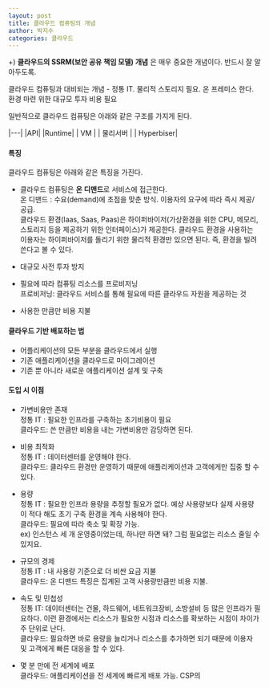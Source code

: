 ```yaml
---
layout: post
title: 클라우드 컴퓨팅의 개념
author: 박지수
categories: 클라우드
---
```



+) **클라우드의 SSRM(보안 공유 책임 모델) 개념** 은 매우 중요한 개념이다. 반드시 잘 알아두도록.

클라우드 컴퓨팅과 대비되는 개념 - 정통 IT. 물리적 스토리지 필요. 온 프레미스 한다. 환경 마련 위한 대규모 투자 비용 필요

일반적으로 클라우드 컴퓨팅은 아래와 같은 구조를 가지게 된다.


|---|
|API|
|Runtime|
| VM |
| 물리서버 |
| Hyperbiser|


#### 특징
클라우드 컴퓨팅은 아래와 같은 특징을 가진다.
- 클라우드 컴퓨팅은 **온 디맨드**로 서비스에 접근한다.  
    온 디맨드 : 수요(demand)에 초점을 맞춘 방식. 이용자의 요구에 따라 즉시 제공/공급.  
	클라우드 환경(Iaas, Saas, Paas)은 하이퍼바이저(가상환경을 위한 CPU, 메모리, 스토리지 등을 제공하기 위한 인터페이스)가 제공한다. 클라우드 환경을 사용하는 이용자는 하이퍼바이저를 돌리기 위한 물리적 환경만 있으면 된다. 즉, 환경을 빌려 쓴다고 볼 수 있다.

- 대규모 사전 투자 방지

- 필요에 따라 컴퓨팅 리소스를 프로비저닝  
	프로비저닝: 클라우드 서비스를 통해 필요에 따른 클라우드 자원을 제공하는 것

- 사용한 만큼만 비용 지불


#### 클라우드 기반 배포하는 법

- 어플리케이션의 모든 부분을 클라우드에서 실행
- 기존 애플리케이션을 클라우드로 마이그레이션
- 기존 뿐 아니라 새로운 애플리케이션 설계 및 구축


#### 도입 시 이점

- 가변비용만 존재  
	정통 IT : 필요한 인프라를 구축하는 초기비용이 필요  
    클라우드: 쓴 만큼만 비용을 내는 가변비용만 감당하면 된다.

- 비용 최적화  
	정통 IT : 데이터센터를 운영해야 한다.  
	클라우드: 클라우드 환경만 운영하기 때문에 애플리케이션과 고객에게만 집중 할 수 있다.

- 용량  
	정통 IT : 필요한 인프라 용량을 추정할 필요가 없다. 예상 사용량보다 실제 사용량이 적다 해도 초기 구축 환경을 계속 사용해야 한다.    
	클라우드: 필요에 따라 축소 및 확장 가능.   
              ex) 인스턴스 세 개 운영중이었는데, 하나만 하면 돼? 그럼 필요없는 리소스 줄일 수 있지요.

- 규모의 경제  
	정통 IT : 내 사용량 기준으로 더 비싼 요금 지불  
	클라우드: 온 디맨드 특징은 집계된 고객 사용량만큼만 비용 지불. 

- 속도 및 민첩성  
	정통 IT: 데이터센터는 건물, 하드웨어, 네트워크장비, 소방설비 등 많은 인프라가 필요하다. 이런 환경에서는 리소스가 필요한 시점과 리소스를 확보하는 시점이 차이가 주 단위로 난다.  
	클라우드: 필요하면 바로 용량을 늘리거나 리소스를 추가하면 되기 때문에 이용자 및 고객에게 빠른 대응을 할 수 있다. 

- 몇 분 만에 전 세계에 배포  
	클라우드: 애플리케이션을 전 세계에 빠르게 배포 가능. CSP의 